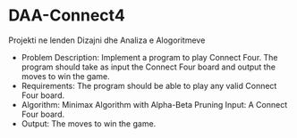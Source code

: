 # DAA-Connect4
Projekti ne lenden Dizajni dhe Analiza e Alogoritmeve
- Problem Description: Implement a program to play Connect Four. The program should take as input the Connect Four board and output the moves to win the game. 
- Requirements: The program should be able to play any valid Connect Four board. 
- Algorithm: Minimax Algorithm with Alpha-Beta Pruning Input: A Connect Four board. 
- Output: The moves to win the game.